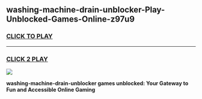 
## washing-machine-drain-unblocker-Play-Unblocked-Games-Online-z97u9
<h3>
<a href="https://premium76.site?title=washing-machine-drain-unblocker&ref=25A">CLICK TO PLAY</a></h3>
<hr>

<h3>
<a href="https://premium76.site?title=washing-machine-drain-unblocker&ref=25A">CLICK 2 PLAY</a>
  
</h3>

<a href="https://premium76.site?title=washing-machine-drain-unblocker&ref=25A"><img src="https://clearcache.store/games.png"></a>


**washing-machine-drain-unblocker games unblocked: Your Gateway to Fun and Accessible Online Gaming**
